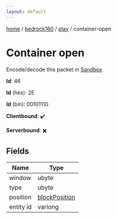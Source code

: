 ```yaml
---
layout: default
---
```


[home](/)  /  [bedrock160](/protocol/bedrock160)  /  [play](/protocol/bedrock160/play)  /  container-open

# Container open

Encode/decode this packet in [Sandbox](../../../sandbox/bedrock160#play.container_open)

**Id**: 46

**Id** (hex): 2E

**Id** (bin): 00101110

**Clientbound**: ✔️

**Serverbound**: ✖️

## Fields

Name | Type
---|---
window | ubyte
type | ubyte
position | [blockPosition](/protocol/bedrock160/types/block-position)
entity id | varlong
